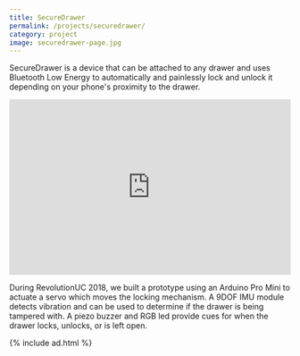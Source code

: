 ```yaml
---
title: SecureDrawer
permalink: /projects/securedrawer/
category: project
image: securedrawer-page.jpg
---
```


SecureDrawer is a device that can be attached to any drawer and uses Bluetooth Low Energy to automatically and painlessly lock and unlock it depending on your phone's proximity to the drawer.

<style type="text/css">
.video-container {
    position: relative;
    padding-bottom: 56.25%;
    padding-top: 30px;
    height: 0;
    overflow: hidden;
}

.video-container iframe,
.video-container object,
.video-container embed {
    position: absolute;
    top: 0;
    left: 0;
    width: 100%;
    height: 100%;
}
</style>
<p><div class="video-container"><iframe src="https://www.youtube.com/embed/_EFg5OU0XbE" frameborder="0" allow="autoplay; encrypted-media" allowfullscreen></iframe></div></p>

During RevolutionUC 2018, we built a prototype using an Arduino Pro Mini to actuate a servo which moves the locking mechanism. A 9DOF IMU module detects vibration and can be used to determine if the drawer is being tampered with. A piezo buzzer and RGB led provide cues for when the drawer locks, unlocks, or is left open.

{% include ad.html %}
